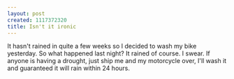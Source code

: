 ```yaml
--- 
layout: post
created: 1117372320
title: Isn't it ironic
---
```

It hasn't rained in quite a few weeks so I decided to wash my bike yesterday.  So what happened last night?  It rained of course.  I swear.  If anyone is having a drought, just ship me and my motorcycle over, I'll wash it and guaranteed it will rain within 24 hours.
